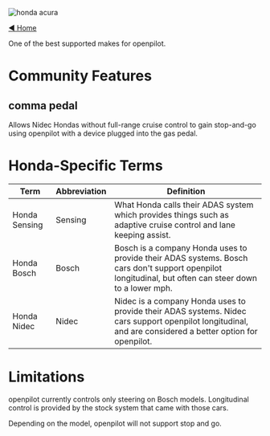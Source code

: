 ![honda acura](https://user-images.githubusercontent.com/37757984/81997732-7f1f9300-9605-11ea-96fc-54474d48889e.jpeg)

[◄ Home](https://github.com/commaai/openpilot/wiki)

One of the best supported makes for openpilot.

# Community Features

## comma pedal

Allows Nidec Hondas without full-range cruise control to gain stop-and-go using openpilot with a device plugged into the gas pedal.

# Honda-Specific Terms
Term | Abbreviation | Definition
--- | --- | ---
Honda Sensing | Sensing | What Honda calls their ADAS system which provides things such as adaptive cruise control and lane keeping assist.
Honda Bosch | Bosch | Bosch is a company Honda uses to provide their ADAS systems. Bosch cars don't support openpilot longitudinal, but often can steer down to a lower mph.
Honda Nidec | Nidec | Nidec is a company Honda uses to provide their ADAS systems. Nidec cars support openpilot longitudinal, and are considered a better option for openpilot.

# Limitations

openpilot currently controls only steering on Bosch models. Longitudinal control is provided by the stock system that came with those cars.

Depending on the model, openpilot will not support stop and go.